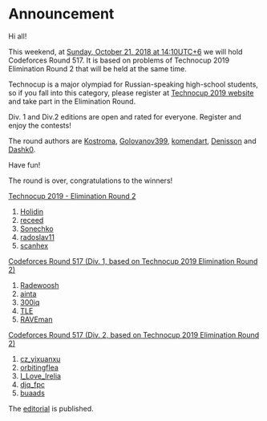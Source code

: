 # Announcement

Hi all!

This weekend, at [Sunday, October 21, 2018 at 14:10UTC+6](https://codeforces.com/https://www.timeanddate.com/worldclock/fixedtime.html?day=21&month=10&year=2018&hour=11&min=10&sec=0&p1=166) we will hold Codeforces Round 517. It is based on problems of Technocup 2019 Elimination Round 2 that will be held at the same time.

Technocup is a major olympiad for Russian-speaking high-school students, so if you fall into this category, please register at [Technocup 2019 website](https://codeforces.com/https://technocup.mail.ru/) and take part in the Elimination Round.

Div. 1 and Div.2 editions are open and rated for everyone. Register and enjoy the contests!

The round authors are [Kostroma](https://codeforces.com/profile/Kostroma "International Grandmaster Kostroma"), [Golovanov399](https://codeforces.com/profile/Golovanov399 "International Grandmaster Golovanov399"), [komendart](https://codeforces.com/profile/komendart "Master komendart"), [Denisson](https://codeforces.com/profile/Denisson "International Grandmaster Denisson") and [Dashk0](https://codeforces.com/profile/Dashk0 "Candidate Master Dashk0").

Have fun!

The round is over, congratulations to the winners!

[Technocup 2019 - Elimination Round 2](https://codeforces.com/contest/1031 "Technocup 2019 - Elimination Round 2")

 1. [Holidin](https://codeforces.com/profile/Holidin "Master Holidin")
2. [receed](https://codeforces.com/profile/receed "Master receed")
3. [Sonechko](https://codeforces.com/profile/Sonechko "Master Sonechko")
4. [radoslav11](https://codeforces.com/profile/radoslav11 "Master radoslav11")
5. [scanhex](https://codeforces.com/profile/scanhex "Grandmaster scanhex")

[Codeforces Round 517 (Div. 1, based on Technocup 2019 Elimination Round 2)](https://codeforces.com/contest/1071 "Codeforces Round 517 (Div. 1, based on Technocup 2019 Elimination Round 2)")

 1. [Radewoosh](https://codeforces.com/profile/Radewoosh "International Grandmaster Radewoosh")
2. [ainta](https://codeforces.com/profile/ainta "International Grandmaster ainta")
3. [300iq](https://codeforces.com/profile/300iq "International Grandmaster 300iq")
4. [TLE](https://codeforces.com/profile/TLE "Legendary Grandmaster TLE")
5. [RAVEman](https://codeforces.com/profile/RAVEman "Grandmaster RAVEman")

[Codeforces Round 517 (Div. 2, based on Technocup 2019 Elimination Round 2)](https://codeforces.com/contest/1072 "Codeforces Round 517 (Div. 2, based on Technocup 2019 Elimination Round 2)")

 1. [cz_yixuanxu](https://codeforces.com/profile/cz_yixuanxu "Unrated, cz_yixuanxu")
2. [orbitingfIea](https://codeforces.com/profile/orbitingfIea "Expert orbitingfIea")
3. [I_Love_Irelia](https://codeforces.com/profile/I_Love_Irelia "Expert I_Love_Irelia")
4. [djq_fpc](https://codeforces.com/profile/djq_fpc "Specialist djq_fpc")
5. [buaads](https://codeforces.com/profile/buaads "Expert buaads")

The [editorial](Tutorial.md) is published.

